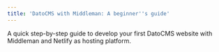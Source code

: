 ```yaml
---
title: 'DatoCMS with Middleman: A beginner''s guide'
---
```


A quick step-by-step guide to develop your first DatoCMS website with Middleman and Netlify as hosting platform.